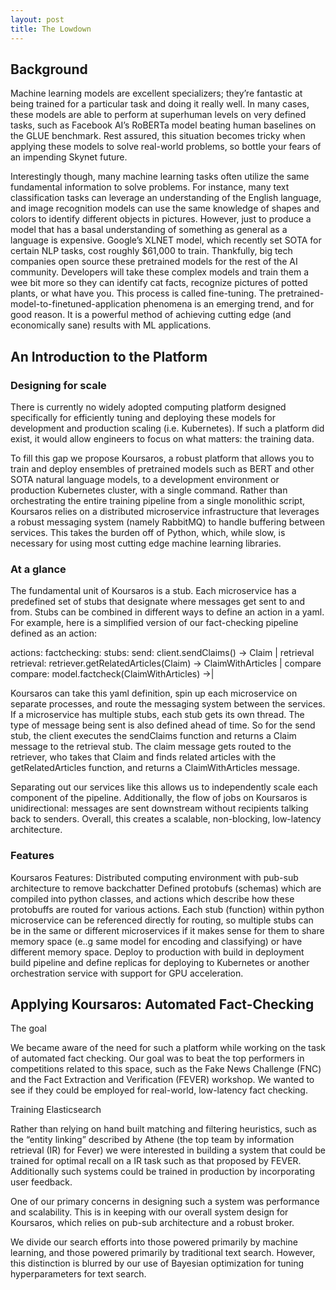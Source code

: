 ```yaml
---
layout: post
title: The Lowdown
---
```


## Background

Machine learning models are excellent specializers; they’re fantastic at being trained for a particular task and doing it really well. In many cases, these models are able to perform at superhuman levels on very defined tasks, such as Facebook AI’s RoBERTa model beating human baselines on the GLUE benchmark. Rest assured, this situation becomes tricky when applying these models to solve real-world problems, so bottle your fears of an impending Skynet future.

Interestingly though, many machine learning tasks often utilize the same fundamental information to solve problems. For instance, many text classification tasks can leverage an understanding of the English language, and image recognition models can use the same knowledge of shapes and colors to identify different objects in pictures. However, just to produce a model that has a basal understanding of something as general as a language is expensive. Google’s XLNET model, which recently set SOTA for certain NLP tasks, cost roughly $61,000 to train. Thankfully, big tech companies open source these pretrained models for the rest of the AI community. Developers will take these complex models and train them a wee bit more so they can identify cat facts, recognize pictures of potted plants, or what have you. This process is called fine-tuning. The pretrained-model-to-finetuned-application phenomena is an emerging trend, and for good reason. It is a powerful method of achieving cutting edge (and economically sane) results with ML applications.

## An Introduction to the Platform

### Designing for scale

There is currently no widely adopted computing platform designed specifically for efficiently tuning and deploying these models for development and production scaling (i.e. Kubernetes). If such a platform did exist, it would allow engineers to focus on what matters: the training data. 

To fill this gap we propose Koursaros, a robust platform that allows you to train and deploy ensembles of pretrained models such as BERT and other SOTA natural language models, to a development environment or production Kubernetes cluster, with a single command. Rather than orchestrating the entire training pipeline from a single monolithic script, Koursaros relies on a distributed microservice infrastructure that leverages a robust messaging system (namely RabbitMQ) to handle buffering between services. This takes the burden off of Python, which, while slow, is necessary for using most cutting edge machine learning libraries.

### At a glance

The fundamental unit of Koursaros is a stub. Each microservice has a predefined set of stubs that designate where messages get sent to and from. Stubs can be combined in different ways to define an action in a yaml. For example, here is a simplified version of our fact-checking pipeline defined as an action:

actions:
   factchecking:
     stubs:
       send: client.sendClaims() -> Claim                      			                  | retrieval
       retrieval: retriever.getRelatedArticles(Claim) -> ClaimWithArticles     	     | compare
       compare: model.factcheck(ClaimWithArticles)              	   	              ->|

Koursaros can take this yaml definition, spin up each microservice on separate processes, and route the messaging system between the services. If a microservice has multiple stubs, each stub gets its own thread. The type of message being sent is also defined ahead of time. So for the send stub, the client executes the sendClaims function and returns a Claim message to the retrieval stub. The claim message gets routed to the retriever, who takes that Claim and finds related articles with the getRelatedArticles function, and returns a ClaimWithArticles message.

Separating out our services like this allows us to independently scale each component of the pipeline. Additionally, the flow of jobs on Koursaros is unidirectional: messages are sent downstream without recipients talking back to senders. Overall, this creates a scalable, non-blocking, low-latency architecture.

### Features

Koursaros Features:
Distributed computing environment with pub-sub architecture to remove backchatter
Defined protobufs (schemas) which are compiled into python classes, and actions which describe how these protobuffs are routed for various actions. 
Each stub (function) within python microservice can be referenced directly for routing, so multiple stubs can be in the same or different microservices if it makes sense for them to share memory space (e..g same model for encoding and classifying) or have different memory space. 
Deploy to production with build in deployment build pipeline and define replicas for deploying to Kubernetes or another orchestration service with support for GPU acceleration.

## Applying Koursaros: Automated Fact-Checking

The goal

We became aware of the need for such a platform while working on the task of automated fact checking. Our goal was to beat the top performers in competitions related to this space, such as the Fake News Challenge (FNC) and the Fact Extraction and Verification (FEVER) workshop. We wanted to see if they could be employed for real-world, low-latency fact checking. 



Training Elasticsearch

Rather than relying on hand built matching and filtering heuristics, such as the “entity linking” described by Athene (the top team by information retrieval (IR) for Fever) we were interested in building a system that could be trained for optimal recall on a IR task such as that proposed by FEVER. Additionally such systems could be trained in production by incorporating user feedback.

One of our primary concerns in designing such a system was performance and scalability. This is in keeping with our overall system design for Koursaros, which relies on pub-sub architecture and a robust broker. 

We divide our search efforts into those powered primarily by machine learning, and those powered primarily by traditional text search. However, this distinction is blurred by our use of Bayesian optimization for tuning hyperparameters for text search. 
